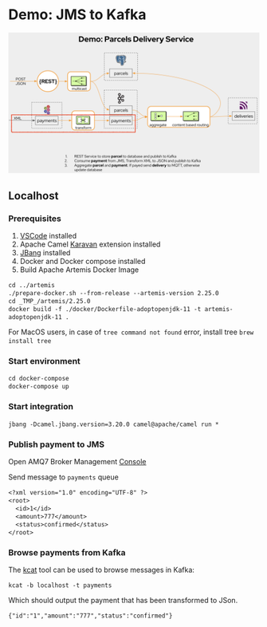 # Demo: JMS to Kafka

![Demo](payment.png)

## Localhost
### Prerequisites

1. [VSCode](https://code.visualstudio.com/download)  installed
2. Apache Camel [Karavan](https://marketplace.visualstudio.com/items?itemName=camel-karavan.karavan) extension installed
3. [JBang](https://www.jbang.dev/download/) installed
4. Docker and Docker compose installed
5. Build Apache Artemis Docker Image
```
cd ../artemis
./prepare-docker.sh --from-release --artemis-version 2.25.0
cd _TMP_/artemis/2.25.0
docker build -f ./docker/Dockerfile-adoptopenjdk-11 -t artemis-adoptopenjdk-11 .
```
For MacOS users, in case of `tree command not found` error, install tree `brew install tree`

### Start environment
```
cd docker-compose
docker-compose up
```

### Start integration 
```
jbang -Dcamel.jbang.version=3.20.0 camel@apache/camel run *
```

### Publish payment to JMS

Open AMQ7 Broker Management [Console](http://localhost:8161)

Send message to `payments` queue
```
<?xml version="1.0" encoding="UTF-8" ?>
<root>
  <id>1</id>
  <amount>777</amount>
  <status>confirmed</status>  
</root>
```

### Browse payments from Kafka

The [kcat](https://github.com/edenhill/kcat) tool can be used to browse messages in Kafka:

```
kcat -b localhost -t payments
```

Which should output the payment that has been transformed to JSon.

```
{"id":"1","amount":"777","status":"confirmed"}
```
